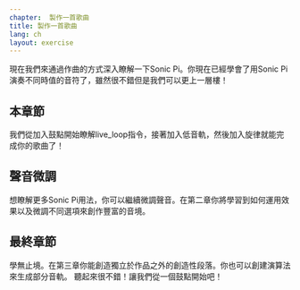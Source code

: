```yaml
---
chapter:  製作一首歌曲
title: 製作一首歌曲
lang: ch
layout: exercise
---
```


現在我們來通過作曲的方式深入瞭解一下Sonic Pi。你現在已經學會了用Sonic Pi演奏不同時值的音符了，雖然很不錯但是我們可以更上一層樓！

## 本章節

我們從加入鼓點開始瞭解live_loop指令，接著加入低音軌，然後加入旋律就能完成你的歌曲了！

## 聲音微調

想瞭解更多Sonic Pi用法，你可以繼續微調聲音。在第二章你將學習到如何運用效果以及微調不同選項來創作豐富的音境。

## 最終章節

學無止境。在第三章你能創造獨立於作品之外的創造性段落。你也可以創建演算法來生成部分音軌。
聽起來很不錯！讓我們從一個鼓點開始吧！
